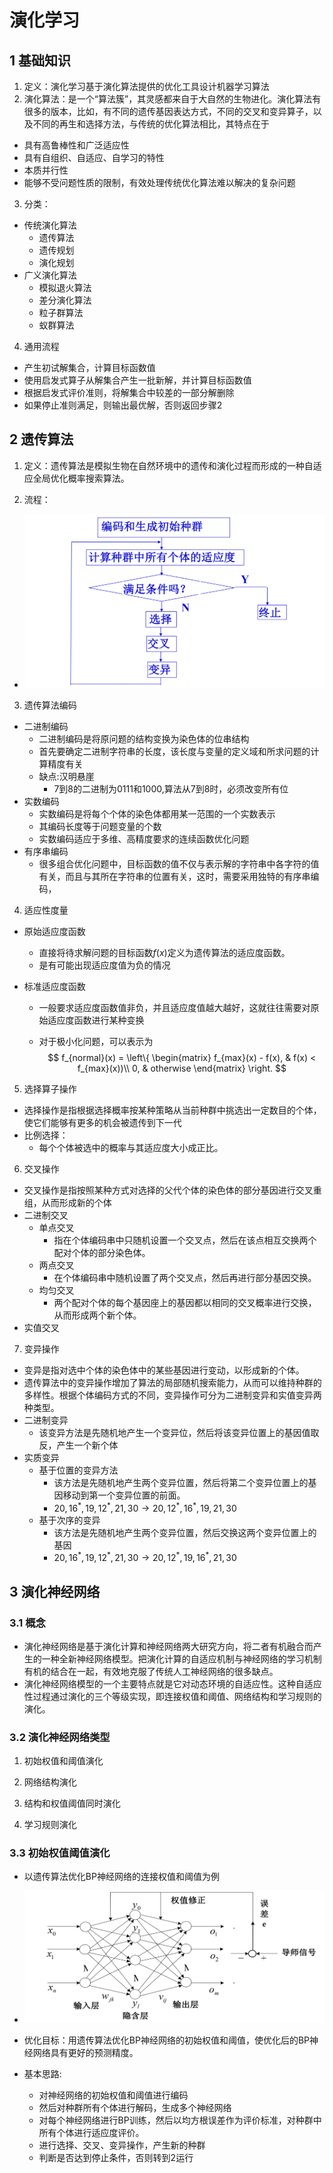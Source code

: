 # 演化学习

## 1 基础知识

1. 定义：演化学习基于演化算法提供的优化工具设计机器学习算法
2. 演化算法：是一个“算法簇”，其灵感都来自于大自然的生物进化。演化算法有很多的版本，比如，有不同的遗传基因表达方式，不同的交叉和变异算子，以及不同的再生和选择方法，与传统的优化算法相比，其特点在于

* 具有高鲁棒性和广泛适应性
* 具有自组织、自适应、自学习的特性
* 本质并行性
* 能够不受问题性质的限制，有效处理传统优化算法难以解决的复杂问题

3. 分类：

* 传统演化算法
  * 遗传算法
  * 遗传规划
  * 演化规划
* 广义演化算法
  * 模拟退火算法
  * 差分演化算法
  * 粒子群算法
  * 蚁群算法

4. 通用流程

* 产生初试解集合，计算目标函数值
* 使用启发式算子从解集合产生一批新解，并计算目标函数值
* 根据启发式评价准则，将解集合中较差的一部分解删除
* 如果停止准则满足，则输出最优解，否则返回步骤2

## 2 遗传算法

1. 定义：遗传算法是模拟生物在自然环境中的遗传和演化过程而形成的一种自适应全局优化概率搜索算法。

2. 流程：

* ![1619979454453](assets/1619979454453.png)

3. 遗传算法编码

* 二进制编码
  * 二进制编码是将原问题的结构变换为染色体的位串结构
  * 首先要确定二进制字符串的长度，该长度与变量的定义域和所求问题的计算精度有关
  * 缺点:汉明悬崖
    * 7到8的二进制为$0111$和$1000$,算法从7到8时，必须改变所有位
* 实数编码
  * 实数编码是将每个个体的染色体都用某一范围的一个实数表示
  * 其编码长度等于问题变量的个数
  * 实数编码适应于多维、高精度要求的连续函数优化问题
* 有序串编码
  * 很多组合优化问题中，目标函数的值不仅与表示解的字符串中各字符的值有关，而且与其所在字符串的位置有关，这时，需要采用独特的有序串编码，

4. 适应性度量

* 原始适应度函数

  * 直接将待求解问题的目标函数$f(x)$定义为遗传算法的适应度函数。
  * 是有可能出现适应度值为负的情况

* 标准适应度函数

  * 一般要求适应度函数值非负，并且适应度值越大越好，这就往往需要对原始适应度函数进行某种变换

  * 对于极小化问题，可以表示为
    $$
    f_{normal}(x) = \left\{
    \begin{matrix}
    f_{max}(x) - f(x), & f(x) < f_{max}(x))\\
    0, & otherwise
    \end{matrix}
    \right.
    $$

5. 选择算子操作

* 选择操作是指根据选择概率按某种策略从当前种群中挑选出一定数目的个体，使它们能够有更多的机会被遗传到下一代
* 比例选择：
  * 每个个体被选中的概率与其适应度大小成正比。

6. 交叉操作

* 交叉操作是指按照某种方式对选择的父代个体的染色体的部分基因进行交叉重组，从而形成新的个体
* 二进制交叉
  * 单点交叉
    * 指在个体编码串中只随机设置一个交叉点，然后在该点相互交换两个配对个体的部分染色体。
  * 两点交叉
    * 在个体编码串中随机设置了两个交叉点，然后再进行部分基因交换。
  * 均匀交叉
    * 两个配对个体的每个基因座上的基因都以相同的交叉概率进行交换，从而形成两个新个体。
* 实值交叉

7. 变异操作

* 变异是指对选中个体的染色体中的某些基因进行变动，以形成新的个体。
* 遗传算法中的变异操作增加了算法的局部随机搜索能力，从而可以维持种群的多样性。根据个体编码方式的不同，变异操作可分为二进制变异和实值变异两种类型。
* 二进制变异
  * 该变异方法是先随机地产生一个变异位，然后将该变异位置上的基因值取反，产生一个新个体
* 实质变异
  * 基于位置的变异方法
    * 该方法是先随机地产生两个变异位置，然后将第二个变异位置上的基因移动到第一个变异位置的前面。
    * $20,16^*, 19,12^*,21,30\rightarrow 20,12^*,16^*, 19,21,30​$
  * 基于次序的变异
    * 该方法是先随机地产生两个变异位置，然后交换这两个变异位置上的基因
    * $20,16^*, 19,12^*,21,30\rightarrow 20,12^*, 19,16^*,21,30​$

## 3 演化神经网络

### 3.1 概念

* 演化神经网络是基于演化计算和神经网络两大研究方向，将二者有机融合而产生的一种全新神经网络模型。把演化计算的自适应机制与神经网络的学习机制有机的结合在一起，有效地克服了传统人工神经网络的很多缺点。
* 演化神经网络模型的一个主要特点就是它对动态环境的自适应性。这种自适应性过程通过演化的三个等级实现，即连接权值和阈值、网络结构和学习规则的演化。

### 3.2 演化神经网络类型

1. 初始权值和阈值演化

2. 网络结构演化
3. 结构和权值阈值同时演化
4. 学习规则演化

### 3.3 初始权值阈值演化

* 以遗传算法优化BP神经网络的连接权值和阈值为例
* ![1619979464833](assets/1619979464833.png)

* 优化目标：用遗传算法优化BP神经网络的初始权值和阈值，使优化后的BP神经网络具有更好的预测精度。
* 基本思路:
  * 对神经网络的初始权值和阈值进行编码
  * 然后对种群所有个体进行解码，生成多个神经网络
  * 对每个神经网络进行BP训练，然后以均方根误差作为评价标准，对种群中所有个体进行适应度评价。
  * 进行选择、交叉、变异操作，产生新的种群
  * 判断是否达到停止条件，否则转到2运行